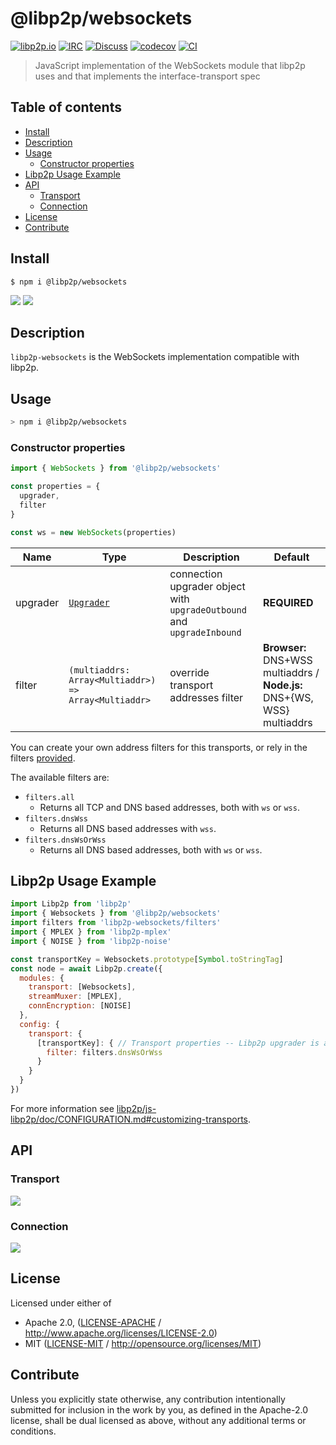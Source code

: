 # @libp2p/websockets <!-- omit in toc -->

[![libp2p.io](https://img.shields.io/badge/project-libp2p-yellow.svg?style=flat-square)](http://libp2p.io/)
[![IRC](https://img.shields.io/badge/freenode-%23libp2p-yellow.svg?style=flat-square)](http://webchat.freenode.net/?channels=%23libp2p)
[![Discuss](https://img.shields.io/discourse/https/discuss.libp2p.io/posts.svg?style=flat-square)](https://discuss.libp2p.io)
[![codecov](https://img.shields.io/codecov/c/github/libp2p/js-libp2p-websockets.svg?style=flat-square)](https://codecov.io/gh/libp2p/js-libp2p-websockets)
[![CI](https://img.shields.io/github/workflow/status/libp2p/js-libp2p-interfaces/test%20&%20maybe%20release/master?style=flat-square)](https://github.com/libp2p/js-libp2p-websockets/actions/workflows/js-test-and-release.yml)

> JavaScript implementation of the WebSockets module that libp2p uses and that implements the interface-transport spec

## Table of contents <!-- omit in toc -->

- [Install](#install)
- [Description](#description)
- [Usage](#usage)
  - [Constructor properties](#constructor-properties)
- [Libp2p Usage Example](#libp2p-usage-example)
- [API](#api)
  - [Transport](#transport)
  - [Connection](#connection)
- [License](#license)
- [Contribute](#contribute)

## Install

```console
$ npm i @libp2p/websockets
```

[![](https://raw.githubusercontent.com/libp2p/interface-transport/master/img/badge.png)](https://github.com/libp2p/interface-transport)
[![](https://raw.githubusercontent.com/libp2p/interface-connection/master/img/badge.png)](https://github.com/libp2p/interface-connection)

## Description

`libp2p-websockets` is the WebSockets implementation compatible with libp2p.

## Usage

```sh
> npm i @libp2p/websockets
```

### Constructor properties

```js
import { WebSockets } from '@libp2p/websockets'

const properties = {
  upgrader,
  filter
}

const ws = new WebSockets(properties)
```

| Name     | Type                                                                                                                       | Description                                                            | Default                                                                 |
| -------- | -------------------------------------------------------------------------------------------------------------------------- | ---------------------------------------------------------------------- | ----------------------------------------------------------------------- |
| upgrader | [`Upgrader`](https://github.com/libp2p/js-libp2p-interfaces/tree/master/packages/libp2p-interfaces/src/transport#upgrader) | connection upgrader object with `upgradeOutbound` and `upgradeInbound` | **REQUIRED**                                                            |
| filter   | `(multiaddrs: Array<Multiaddr>) => Array<Multiaddr>`                                                                       | override transport addresses filter                                    | **Browser:** DNS+WSS multiaddrs / **Node.js:** DNS+{WS, WSS} multiaddrs |

You can create your own address filters for this transports, or rely in the filters [provided](./src/filters.js).

The available filters are:

- `filters.all`
  - Returns all TCP and DNS based addresses, both with `ws` or `wss`.
- `filters.dnsWss`
  - Returns all DNS based addresses with `wss`.
- `filters.dnsWsOrWss`
  - Returns all DNS based addresses, both with `ws` or `wss`.

## Libp2p Usage Example

```js
import Libp2p from 'libp2p'
import { Websockets } from '@libp2p/websockets'
import filters from 'libp2p-websockets/filters'
import { MPLEX } from 'libp2p-mplex'
import { NOISE } from 'libp2p-noise'

const transportKey = Websockets.prototype[Symbol.toStringTag]
const node = await Libp2p.create({
  modules: {
    transport: [Websockets],
    streamMuxer: [MPLEX],
    connEncryption: [NOISE]
  },
  config: {
    transport: {
      [transportKey]: { // Transport properties -- Libp2p upgrader is automatically added
        filter: filters.dnsWsOrWss
      }
    }
  }
})
```

For more information see [libp2p/js-libp2p/doc/CONFIGURATION.md#customizing-transports](https://github.com/libp2p/js-libp2p/blob/master/doc/CONFIGURATION.md#customizing-transports).

## API

### Transport

[![](https://raw.githubusercontent.com/libp2p/interface-transport/master/img/badge.png)](https://github.com/libp2p/interface-transport)

### Connection

[![](https://raw.githubusercontent.com/libp2p/interface-connection/master/img/badge.png)](https://github.com/libp2p/interface-connection)

## License

Licensed under either of

- Apache 2.0, ([LICENSE-APACHE](LICENSE-APACHE) / <http://www.apache.org/licenses/LICENSE-2.0>)
- MIT ([LICENSE-MIT](LICENSE-MIT) / <http://opensource.org/licenses/MIT>)

## Contribute

Unless you explicitly state otherwise, any contribution intentionally submitted for inclusion in the work by you, as defined in the Apache-2.0 license, shall be dual licensed as above, without any additional terms or conditions.
